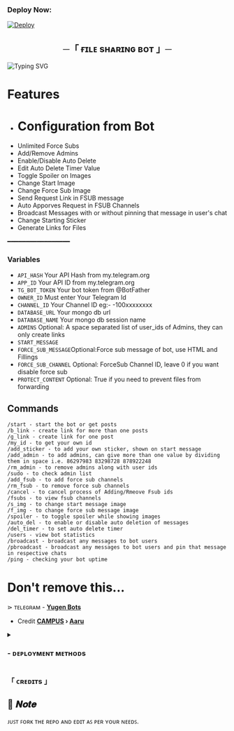 ### Deploy Now:
[![Deploy](https://www.herokucdn.com/deploy/button.svg)](https://heroku.com/deploy?template=https://github.com/voatxm/Noir1Fstore/)


<h2 align="center">
  ─「 ғɪʟᴇ sʜᴀʀɪɴɢ ʙᴏᴛ 」─
</h2>


![Typing SVG](https://readme-typing-svg.herokuapp.com/?lines=FILE+SHARING+!;CREATED+BY+AA!;A+ADVANCE+BOT+WITH+COOL+FEATURE!)
</p>

# Features
* <h1>Configuration from Bot</h1>
<ul><li>Unlimited Force Subs</li>
<li>Add/Remove Admins</li>
<li>Enable/Disable Auto Delete</li>
<li>Edit Auto Delete Timer Value</li>
<li>Toggle Spoiler on Images</li>
<li>Change Start Image</li>
<li>Change Force Sub Image</li>
<li>Send Request Link in FSUB message</li>
<li>Auto Apporves Request in FSUB Channels</li>
<li>Broadcast Messages with or without pinning that message in user's chat</li>
<li>Change Starting Sticker</li>
<li>Generate Links for Files</li></ul>
 ━━━━━━━━━━━━━━━━━

### Variables

* `API_HASH` Your API Hash from my.telegram.org
* `APP_ID` Your API ID from my.telegram.org
* `TG_BOT_TOKEN` Your bot token from @BotFather
* `OWNER_ID` Must enter Your Telegram Id
* `CHANNEL_ID` Your Channel ID eg:- -100xxxxxxxx
* `DATABASE_URL` Your mongo db url
* `DATABASE_NAME` Your mongo db session name
* `ADMINS` Optional: A space separated list of user_ids of Admins, they can only create links
* `START_MESSAGE` 
* `FORCE_SUB_MESSAGE`Optional:Force sub message of bot, use HTML and Fillings
* `FORCE_SUB_CHANNEL` Optional: ForceSub Channel ID, leave 0 if you want disable force sub
* `PROTECT_CONTENT` Optional: True if you need to prevent files from forwarding

## Commands

```
/start - start the bot or get posts
/b_link - create link for more than one posts
/g_link - create link for one post
/my_id - to get your own id
/add_sticker - to add your own sticker, shown on start message
/add_admin - to add admins, can give more than one value by dividing them in space i.e. 86297983 83298728 878922248
/rm_admin - to remove admins along with user ids
/sudo - to check admin list
/add_fsub - to add force sub channels
/rm_fsub - to remove force sub channels
/cancel - to cancel process of Adding/Rmeove Fsub ids
/fsubs - to view fsub channels
/s_img - to change start message image
/f_img - to change force sub message image
/spoiler - to toggle spoiler while showing images
/auto_del - to enable or disable auto deletion of messages
/del_timer - to set auto delete timer
/users - view bot statistics
/broadcast - broadcast any messages to bot users
/pbroadcast - broadcast any messages to bot users and pin that message in respective chats
/ping - checking your bot uptime
```

# Don't remove this...

</b>⋗  ᴛᴇʟᴇɢʀᴀᴍ - <b>[Yugen Bots](https://t.me/Manga_Campus)</b>

- Credit <b>[CAMPUS](https://t.me/Manga_Campus)  ›  [Aaru](https://t.me/aaru_2074) </b>

<details>
<summary><h3>
- <b> ᴅᴇᴘʟᴏʏᴍᴇɴᴛ ᴍᴇᴛʜᴏᴅs </b>
</h3></summary>
<h3 align="center">
    ─「 ᴅᴇᴩʟᴏʏ ᴏɴ ʜᴇʀᴏᴋᴜ 」─
</h3>

<p align="center"><a href="https://heroku.com/deploy?template=">
  <img src="https://www.herokucdn.com/deploy/button.svg" alt="Deploy On Heroku">
</a></p>
<h3 align="center">
    ─「 ᴅᴇᴩʟᴏʏ ᴏɴ ᴋᴏʏᴇʙ 」─
</h3>
<p align="center"><a href="https://app.koyeb.com/deploy?type=git&repository=">
  <img src="https://www.koyeb.com/static/images/deploy/button.svg" alt="Deploy On Koyeb">
</a></p>
<h3 align="center">
    ─「 ᴅᴇᴩʟᴏʏ ᴏɴ ʀᴀɪʟᴡᴀʏ 」─
</h3>
<p align="center"><a href="https://railway.app/deploy?template=""">
     <img height="45px" src="https://railway.app/button.svg">
</a></p>
<h3 align="center">
    ─「 ᴅᴇᴩʟᴏʏ ᴏɴ ʀᴇɴᴅᴇʀ 」─
</h3>
<p align="center"><a href="https://render.com/deploy?repo=">
<img src="https://render.com/images/deploy-to-render-button.svg" alt="Deploy to Render">
</a></p>
<h3 align="center">
    ─「 ᴅᴇᴩʟᴏʏ ᴏɴ ᴠᴘs 」─
</h3>
<p>
<pre>
git clone {github_link}
# Install Packages
pip3 install -U -r requirements.txt
Edit config.py with variables as given below then run bot
python3 main.py
</pre>
</p>
</details>

<h3>「 ᴄʀᴇᴅɪᴛs 」
</h3>

## 📌  𝑵𝒐𝒕𝒆

ᴊᴜꜱᴛ ꜰᴏʀᴋ ᴛʜᴇ ʀᴇᴘᴏ ᴀɴᴅ ᴇᴅɪᴛ ᴀꜱ ᴘᴇʀ ʏᴏᴜʀ ɴᴇᴇᴅꜱ.
